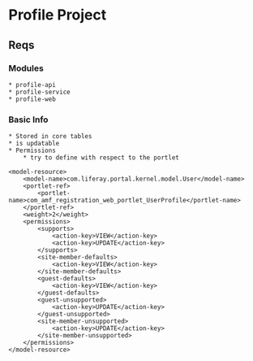 # Profile Project

## Reqs

### Modules
    * profile-api
    * profile-service
    * profile-web

### Basic Info
    * Stored in core tables
    * is updatable
    * Permissions
        * try to define with respect to the portlet

```
<model-resource>
    <model-name>com.liferay.portal.kernel.model.User</model-name>
    <portlet-ref>
        <portlet-name>com_amf_registration_web_portlet_UserProfile</portlet-name>
    </portlet-ref>
    <weight>2</weight>
    <permissions>
        <supports>
            <action-key>VIEW</action-key>
            <action-key>UPDATE</action-key>
        </supports>
        <site-member-defaults>
            <action-key>VIEW</action-key>
        </site-member-defaults>
        <guest-defaults>
            <action-key>VIEW</action-key>
        </guest-defaults>
        <guest-unsupported>
            <action-key>UPDATE</action-key>
        </guest-unsupported>
        <site-member-unsupported>
            <action-key>UPDATE</action-key>
        </site-member-unsupported>
    </permissions>
</model-resource>
```